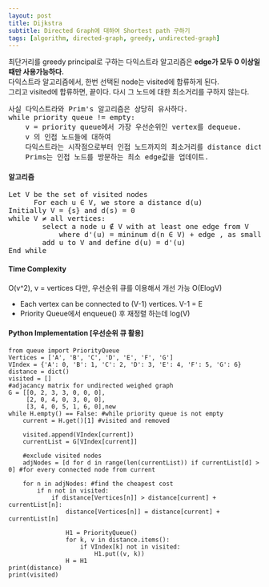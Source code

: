 ```yaml
---
layout: post
title: Dijkstra
subtitle: Directed Graph에 대하여 Shortest path 구하기
tags: [algorithm, directed-graph, greedy, undirected-graph]
---
```


최단거리를 greedy principal로 구하는 다익스트라 알고리즘은 **edge가 모두 0 이상일 때만 사용가능하다.** \
다익스트라 알고리즘에서, 한번 선택된 node는 visited에 합류하게 된다. \
그리고 visited에 합류하면, 끝이다. 다시 그 노드에 대한 최소거리를 구하지 않는다.
<pre>
사실 다익스트라와 Prim's 알고리즘은 상당히 유사하다. 
while priority queue != empty: 
    v = priority queue에서 가장 우선순위인 vertex를 dequeue. 
    v 의 인접 노드들에 대하여 
    다익스트라는 시작점으로부터 인접 노드까지의 최소거리를 distance dictionary에 업데이트.
    Prims는 인접 노드를 방문하는 최소 edge값을 업데이트.
</pre>


#### 알고리즘

<pre>
Let V be the set of visited nodes 
      For each u ∈ V, we store a distance d(u)  
Initially V = {s} and d(s) = 0
while V ≠ all vertices: 
        select a node u ∉ V with at least one edge from V 
            where d'(u) = mininum d(n ∈ V) + edge , as small as possible 
        add u to V and define d(u) = d'(u)
End while
</pre>

#### Time Complexity
O(v^2), v = vertices
다만, 우선순위 큐를 이용해서 개선 가능 O(ElogV)
- Each vertex can be connected to (V-1) vertices. V-1 = E
- Priority Queue에서 enqueue() 후 재정렬 하는데 log(V)

#### Python Implementation [우선순위 큐 활용]

```
from queue import PriorityQueue
Vertices = ['A', 'B', 'C', 'D', 'E', 'F', 'G']
VIndex = {'A': 0, 'B': 1, 'C': 2, 'D': 3, 'E': 4, 'F': 5, 'G': 6}
distance = dict()
visited = []
#adjacancy matrix for undirected weighed graph
G = [[0, 2, 3, 3, 0, 0, 0],
     [2, 0, 4, 0, 3, 0, 0],
     [3, 4, 0, 5, 1, 6, 0],new
while H.empty() == False: #while priority queue is not empty
    current = H.get()[1] #visited and removed

    visited.append(VIndex[current])
    currentList = G[VIndex[current]]

    #exclude visited nodes
    adjNodes = [d for d in range(len(currentList)) if currentList[d] > 0] #for every connected node from current

    for n in adjNodes: #find the cheapest cost
        if n not in visited:
            if distance[Vertices[n]] > distance[current] + currentList[n]:
                distance[Vertices[n]] = distance[current] + currentList[n]

                H1 = PriorityQueue()
                for k, v in distance.items():
                    if VIndex[k] not in visited:
                        H1.put((v, k))
                H = H1
print(distance)
print(visited)


        
```